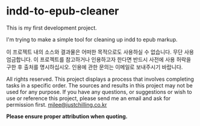 # indd-to-epub-cleaner

This is my first development project.

I'm trying to make a simple tool for cleaning up indd to epub markup. 

이 프로젝트 내의 소스와 결과물은 어떠한 목적으로도 사용하실 수 없습니다. 무단 사용 엄금합니다. 이 프로젝트를 참고하거나 인용하고자 한다면 반드시 사전에 사용 허락을 구한 후 출처를 명시하십시오. 인용에 관한 문의는 이메일로 보내주시기 바랍니다.

All rights reserved. This project displays a process that involves completing tasks in a specific order. The sources and results in this project may not be used for any purpose. If you have any questions, or suggestions or wish to use or reference this project, please send me an email and ask for permission first. [mjlee@justchilling.co.kr](mailto:mjlee@justchilling.co.kr)

**Please ensure proper attribution when quoting.**

